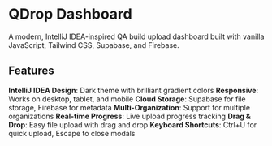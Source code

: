 # QDrop Dashboard

A modern, IntelliJ IDEA-inspired QA build upload dashboard built with vanilla JavaScript, Tailwind CSS, Supabase, and Firebase.

## Features

**IntelliJ IDEA Design**: Dark theme with brilliant gradient colors
**Responsive**: Works on desktop, tablet, and mobile
**Cloud Storage**: Supabase for file storage, Firebase for metadata
**Multi-Organization**: Support for multiple organizations
**Real-time Progress**: Live upload progress tracking
**Drag & Drop**: Easy file upload with drag and drop
**Keyboard Shortcuts**: Ctrl+U for quick upload, Escape to close modals